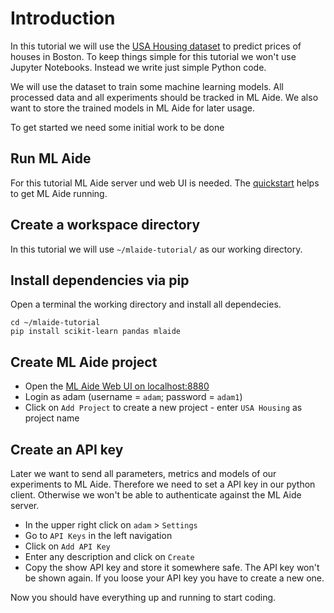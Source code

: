 # Introduction

In this tutorial we will use the [USA Housing dataset](https://www.kaggle.com/vedavyasv/usa-housing) 
to predict prices of houses in Boston. To keep things simple for this tutorial we won't use 
Jupyter Notebooks. Instead we write just simple Python code.

We will use the dataset to train some machine learning models. All processed data and all experiments
should be tracked in ML Aide. We also want to store the trained models in ML Aide for later usage.

To get started we need some initial work to be done

## Run ML Aide
For this tutorial ML Aide server und web UI is needed. The [quickstart](../start/quickstart.md) helps to get ML Aide running.

## Create a workspace directory
In this tutorial we will use `~/mlaide-tutorial/` as our working directory.

## Install dependencies via pip
Open a terminal the working directory and install all dependecies.
```
cd ~/mlaide-tutorial
pip install scikit-learn pandas mlaide
```

## Create ML Aide project
- Open the [ML Aide Web UI on localhost:8880](http://localhost:8880)
- Login as adam (username = `adam`; password = `adam1`)
- Click on `Add Project` to create a new project - enter `USA Housing` as project name

## Create an API key
Later we want to send all parameters, metrics and models of our experiments to ML Aide. 
Therefore we need to set a API key in our python client. Otherwise we won't be able
to authenticate against the ML Aide server.

- In the upper right click on `adam` > `Settings`
- Go to `API Keys` in the left navigation
- Click on `Add API Key`
- Enter any description and click on `Create`
- Copy the show API key and store it somewhere safe. The API key won't be shown again. If you loose your API key you have to create a new one.

Now you should have everything up and running to start coding.